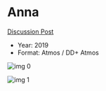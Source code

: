 # Anna

[Discussion Post](https://www.avsforum.com/threads/bass-eq-for-filtered-movies.2995212/post-58539510)

* Year: 2019
* Format: Atmos / DD+ Atmos

![img 0](https://i.imgur.com/A25OGmc.jpg)

![img 1](https://i.imgur.com/Sw3qSU2.png)

